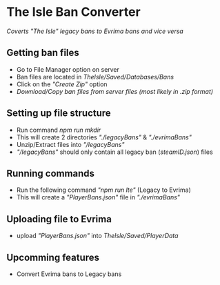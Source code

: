 # The Isle Ban Converter

_Coverts "The Isle" legacy bans to Evrima bans and vice versa_

## Getting ban files

- Go to File Manager option on server
- Ban files are located in _TheIsle/Saved/Databases/Bans_
- Click on the _"Create Zip"_ option
- _Download/Copy ban files from server files (most likely in .zip format)_

## Setting up file structure

- Run command _npm run mkdir_
- This will create 2 directories _"./legacyBans"_ & _"./evrimaBans"_
- Unzip/Extract files into _"/legacyBans"_
- _"/legacyBans"_ should only contain all legacy ban (_steamID.json_) files

## Running commands

- Run the following command _"npm run lte"_ (Legacy to Evrima)
- This will create a _"PlayerBans.json"_ file in _"./evrimaBans"_

## Uploading file to Evrima

- upload _"PlayerBans.json"_ into _TheIsle/Saved/PlayerData_

## Upcomming features

- Convert Evrima bans to Legacy bans
